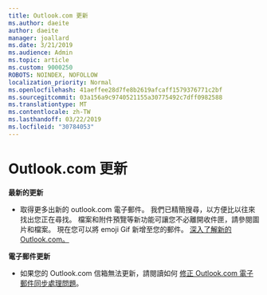 ```yaml
---
title: Outlook.com 更新
ms.author: daeite
author: daeite
manager: joallard
ms.date: 3/21/2019
ms.audience: Admin
ms.topic: article
ms.custom: 9000250
ROBOTS: NOINDEX, NOFOLLOW
localization_priority: Normal
ms.openlocfilehash: 41aeffee28d7fe8b2619afcaff1579376771c2bf
ms.sourcegitcommit: 03a156a9c9740521155a30775492c7dff0982588
ms.translationtype: MT
ms.contentlocale: zh-TW
ms.lasthandoff: 03/22/2019
ms.locfileid: "30784053"
---
```

# <a name="outlookcom-updates"></a>Outlook.com 更新

**最新的更新**

- 取得更多出新的 outlook.com 電子郵件。 我們已精簡搜尋，以方便比以往來找出您正在尋找。 檔案和附件預覽等新功能可讓您不必離開收件匣，請參閱圖片和檔案。 現在您可以將 emoji Gif 新增至您的郵件。 [深入了解新的 Outlook.com。](https://support.office.com/article/40676ad0-c831-45ac-a023-5be633be798d)

**電子郵件更新**

- 如果您的 Outlook.com 信箱無法更新，請閱讀如何 [修正 Outlook.com 電子郵件同步處理問題](https://support.office.com/article/d39e3341-8d79-4bf1-b3c7-ded602233642)。